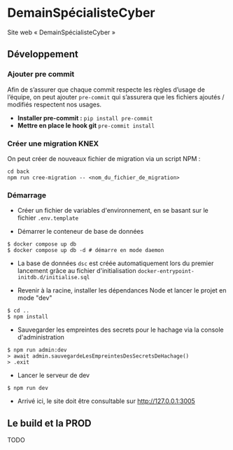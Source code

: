 # DemainSpécialisteCyber

Site web « DemainSpécialisteCyber »

## Développement

### Ajouter pre commit

Afin de s’assurer que chaque commit respecte les règles d’usage de l’équipe, on peut ajouter `pre-commit` qui s’assurera que les fichiers ajoutés / modifiés respectent nos usages.

- **Installer pre-commit :** `pip install pre-commit`
- **Mettre en place le hook git** `pre-commit install`

### Créer une migration KNEX

On peut créer de nouveaux fichier de migration via un script NPM :

```shell
cd back
npm run cree-migration -- <nom_du_fichier_de_migration>
```

### Démarrage

- Créer un fichier de variables d'environnement, en se basant sur le fichier `.env.template`

- Démarrer le conteneur de base de données

```shell
$ docker compose up db
$ docker compose up db -d # démarre en mode daemon
```

- La base de données `dsc` est créée automatiquement lors du premier lancement grâce au fichier d'initialisation `docker-entrypoint-initdb.d/initialise.sql`

- Revenir à la racine, installer les dépendances Node et lancer le projet en mode "dev"

```shell
$ cd ..
$ npm install
```

- Sauvegarder les empreintes des secrets pour le hachage via la console d'administration

```shell
$ npm run admin:dev
> await admin.sauvegardeLesEmpreintesDesSecretsDeHachage()
> .exit
```

- Lancer le serveur de dev

```shell
$ npm run dev
```

- Arrivé ici, le site doit être consultable sur http://127.0.0.1:3005

## Le build et la PROD

TODO
